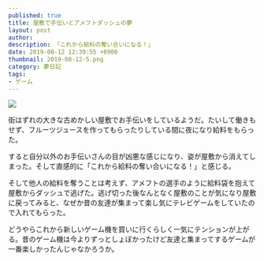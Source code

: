 ```yaml
---
published: true
title: 屋敷で手伝いとアメフトダッシュの夢
layout: post
author: 
description: 「これから給料の奪い合いになる！」
date: 2019-08-12 12:39:55 +0900
thumbnail: 2019-08-12-5.png
category: 夢日記
tags:
- ゲーム
---
```


![]({{site.baseurl}}/assets/img/2019-08-12-5.png)

街はずれの大きな古めかしい屋敷でお手伝いをしているようだ。たいして働きもせず、フルーツジュースを作ってもらったりしている間に夜になり給料をもらった。

すると自分以外のお手伝いさんの目が凶悪な感じになり、姿が屋敷から消えてしまった。そして直感的に「これから給料の奪い合いになる！」と感じる。

そして他人の給料を奪うことは考えず、アメフトの選手のように給料袋を抱えて屋敷からダッシュで逃げた。逃げ切った後なんとなく屋敷のことが気になり屋敷に戻ってみると、なぜか昔の友達が集まって楽し気にテレビゲームをしていたので入れてもらった。

どうやらこれから新しいゲーム機を買いに行くらしく一気にテンションが上がる。昔のゲーム機は今よりずっとしょぼかったけど友達と集まってするゲームが一番楽しかったんじゃなかろうか。
